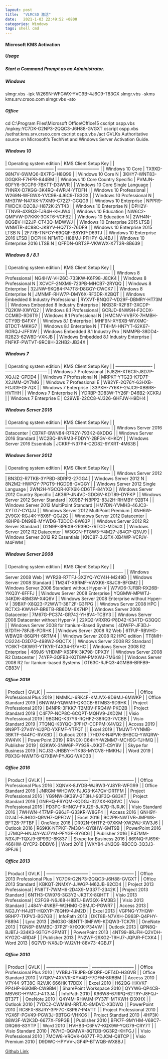 ```yaml
---
layout: post
title:  "VLMCSD 激活"
date:   2021-1-03 22:49:52 +0800
categories: Windows
tags: shell cmd
---
```

#### Microsoft KMS Activation
##### Usage
##### Start a Command Prompt as an Administrator.

##### Windows
slmgr.vbs -ipk W269N-WFGWX-YVC9B-4J6C9-T83GX
slmgr.vbs -skms kms.srv.crsoo.com
slmgr.vbs -ato
##### Office
cd C:\Program Files\Microsoft Office\Office15
cscript ospp.vbs /inpkey:YC7DK-G2NP3-2QQC3-J6H88-GVGXT
cscript ospp.vbs /sethst:kms.srv.crsoo.com
cscript ospp.vbs /act
GVLKs
Authoritative source on Microsoft’s TechNet and Windows Server Activation Guide.

##### Windows 10
| Operating system edition | KMS Client Setup Key | | ——————————— | —————————– | | Windows 10 Core | TX9XD-98N7V-6WMQ6-BX7FG-H8Q99 | | Windows 10 Core N | 3KHY7-WNT83-DGQKR-F7HPR-844BM | | Windows 10 Core Country Specific | PVMJN-6DFY6-9CCP6-7BKTT-D3WVR | | Windows 10 Core Single Language | 7HNRX-D7KGG-3K4RQ-4WPJ4-YTDFH | | Windows 10 Professional | W269N-WFGWX-YVC9B-4J6C9-T83GX | | Windows 10 Professional N | MH37W-N47XK-V7XM9-C7227-GCQG9 | | Windows 10 Enterprise | NPPR9-FWDCX-D2C8J-H872K-2YT43 | | Windows 10 Enterprise N | DPH2V-TTNVB-4X9Q3-TJR4H-KHJW4 | | Windows 10 Education | NW6C2-QMPVW-D7KKK-3GKT6-VCFB2 | | Windows 10 Education N | 2WH4N-8QGBV-H22JP-CT43Q-MDWWJ | | Windows 10 Enterprise 2015 LTSB | WNMTR-4C88C-JK8YV-HQ7T2-76DF9 | | Windows 10 Enterprise 2015 LTSB N | 2F77B-TNFGY-69QQF-B8YKP-D69TJ | | Windows 10 Enterprise 2016 LTSB | DCPHK-NFMTC-H88MJ-PFHPY-QJ4BJ | | Windows 10 Enterprise 2016 LTSB N | QFFDN-GRT3P-VKWWX-X7T3R-8B639 |

##### Windows 8 / 8.1
| Operating system edition | KMS Client Setup Key | | —————————————– | —————————– | | Windows 8 Professional | NG4HW-VH26C-733KW-K6F98-J8CK4 | | Windows 8 Professional N | XCVCF-2NXM9-723PB-MHCB7-2RYQQ | | Windows 8 Enterprise | 32JNW-9KQ84-P47T8-D8GGY-CWCK7 | | Windows 8 Enterprise N | JMNMF-RHW7P-DMY6X-RF3DR-X2BQT | | Windows Embedded 8 Industry Professional | RYXVT-BNQG7-VD29F-DBMRY-HT73M | | Windows Embedded 8 Industry Enterprise | NKB3R-R2F8T-3XCDP-7Q2KW-XWYQ2 | | Windows 8.1 Professional | GCRJD-8NW9H-F2CDX-CCM8D-9D6T9 | | Windows 8.1 Professional N | HMCNV-VVBFX-7HMBH-CTY9B-B4FXY | | Windows 8.1 Enterprise | MHF9N-XY6XB-WVXMC-BTDCT-MKKG7 | | Windows 8.1 Enterprise N | TT4HM-HN7YT-62K67-RGRQJ-JFFXW | | Windows Embedded 8.1 Industry Pro | NMMPB-38DD4-R2823-62W8D-VXKJB | | Windows Embedded 8.1 Industry Enterprise | FNFKF-PWTVT-9RC8H-32HB2-JB34X |

##### Windows 7
| Operating system edition | KMS Client Setup Key | | ————————- | —————————– | | Windows 7 Professional | FJ82H-XT6CR-J8D7P-XQJJ2-GPDD4 | | Windows 7 Professional N | MRPKT-YTG23-K7D7T-X2JMM-QY7MG | | Windows 7 Professional E | W82YF-2Q76Y-63HXB-FGJG9-GF7QX | | Windows 7 Enterprise | 33PXH-7Y6KF-2VJC9-XBBR8-HVTHH | | Windows 7 Enterprise N | YDRBP-3D83W-TY26F-D46B2-XCKRJ | | Windows 7 Enterprise E | C29WB-22CC8-VJ326-GHFJW-H9DH4 |

##### Windows Server 2016
| Operating system edition | KMS Client Setup Key | | —————————————– | —————————– | | Windows Server 2016 Datacenter | CB7KF-BWN84-R7R2Y-793K2-8XDDG | | Windows Server 2016 Standard | WC2BQ-8NRM3-FDDYY-2BFGV-KHKQY | | Windows Server 2016 Essentials | JCKRF-N37P4-C2D82-9YXRT-4M63B |

##### Windows Server 2012
| Operating system edition | KMS Client Setup Key | | —————————————– | —————————– | | Windows Server 2012 | BN3D2-R7TKB-3YPBD-8DRP2-27GG4 | | Windows Server 2012 N | 8N2M2-HWPGY-7PGT9-HGDD8-GVGGY | | Windows Server 2012 Single Language | 2WN2H-YGCQR-KFX6K-CD6TF-84YXQ | | Windows Server 2012 Country Specific | 4K36P-JN4VD-GDC6V-KDT89-DYFKP | | Windows Server 2012 Server Standard | XC9B7-NBPP2-83J2H-RHMBY-92BT4 | | Windows Server 2012 MultiPoint Standard | HM7DN-YVMH3-46JC3-XYTG7-CYQJJ | | Windows Server 2012 MultiPoint Premium | XNH6W-2V9GX-RGJ4K-Y8X6F-QGJ2G | | Windows Server 2012 Datacenter | 48HP8-DN98B-MYWDG-T2DCC-8W83P | | Windows Server 2012 R2 Server Standard | D2N9P-3P6X9-2R39C-7RTCD-MDVJX | | Windows Server 2012 R2 Datacenter | W3GGN-FT8W3-Y4M27-J84CP-Q3VJ9 | | Windows Server 2012 R2 Essentials | KNC87-3J2TX-XB4WP-VCPJV-M4FWM |

##### Windows Server 2008
| Operating system edition | KMS Client Setup Key | | ————————————————- | —————————– | | Windows Server 2008 Web | WYR28-R7TFJ-3X2YQ-YCY4H-M249D | | Windows Server 2008 Standard | TM24T-X9RMF-VWXK6-X8JC9-BFGM2 | | Windows Server 2008 Standard without Hyper-V | W7VD6-7JFBR-RX26B-YKQ3Y-6FFFJ | | Windows Server 2008 Enterprise | YQGMW-MPWTJ-34KDK-48M3W-X4Q6V | | Windows Server 2008 Enterprise without Hyper-V | 39BXF-X8Q23-P2WWT-38T2F-G3FPG | | Windows Server 2008 HPC | RCTX3-KWVHP-BR6TB-RB6DM-6X7HP | | Windows Server 2008 Datacenter | 7M67G-PC374-GR742-YH8V4-TCBY3 | | Windows Server 2008 Datacenter without Hyper-V | 22XQ2-VRXRG-P8D42-K34TD-G3QQC | | Windows Server 2008 for Itanium-Based Systems | 4DWFP-JF3DJ-B7DTH-78FJB-PDRHK | | Windows Server 2008 R2 Web | 6TPJF-RBVHG-WBW2R-86QPH-6RTM4 | | Windows Server 2008 R2 HPC edition | TT8MH-CG224-D3D7Q-498W2-9QCTX | | Windows Server 2008 R2 Standard | YC6KT-GKW9T-YTKYR-T4X34-R7VHC | | Windows Server 2008 R2 Enterprise | 489J6-VHDMP-X63PK-3K798-CPX3Y | | Windows Server 2008 R2 Datacenter | 74YFP-3QFB3-KQT8W-PMXWJ-7M648 | | Windows Server 2008 R2 for Itanium-based Systems | GT63C-RJFQ3-4GMB6-BRFB9-CB83V |

##### Office 2019
| Product | GVLK | | —————————– | —————————– | | Office Professional Plus 2019 | NMMKJ-6RK4F-KMJVX-8D9MJ-6MWKP | | Office Standard 2019 | 6NWWJ-YQWMR-QKGCB-6TMB3-9D9HK | | Project Professional 2019 | B4NPR-3FKK7-T2MBV-FRQ4W-PKD2B | | Project Standard 2019 | C4F7P-NCP8C-6CQPT-MQHV9-JXD2M | | Visio Professional 2019 | 9BGNQ-K37YR-RQHF2-38RQ3-7VCBB | | Visio Standard 2019 | 7TQNQ-K3YQQ-3PFH7-CCPPM-X4VQ2 | | Access 2019 | 9N9PT-27V4Y-VJ2PD-YXFMF-YTFQT | | Excel 2019 | TMJWT-YYNMB-3BKTF-644FC-RVXBD | | Outlook 2019 | 7HD7K-N4PVK-BHBCQ-YWQRW-XW4VK | | PowerPoint 2019 | RRNCX-C64HY-W2MM7-MCH9G-TJHMQ | | Publisher 2019 | G2KWX-3NW6P-PY93R-JXK2T-C9Y9V | | Skype for Business 2019 | NCJ33-JHBBY-HTK98-MYCV8-HMKHJ | | Word 2019 | PBX3G-NWMT6-Q7XBW-PYJGG-WXD33 |

##### Office 2016
| Product | GVLK | | —————————– | —————————– | | Office Professional Plus 2016 | XQNVK-8JYDB-WJ9W3-YJ8YR-WFG99 | | Office Standard 2016 | JNRGM-WHDWX-FJJG3-K47QV-DRTFM | | Project Professional 2016 | YG9NW-3K39V-2T3HJ-93F3Q-G83KT | | Project Standard 2016 | GNFHQ-F6YQM-KQDGJ-327XX-KQBVC | | Visio Professional 2016 | PD3PC-RHNGV-FXJ29-8JK7D-RJRJK | | Visio Standard 2016 | 7WHWN-4T7MP-G96JF-G33KR-W8GF4 | | Access 2016 | GNH9Y-D2J4T-FJHGG-QRVH7-QPFDW | | Excel 2016 | 9C2PK-NWTVB-JMPW8-BFT28-7FTBF | | OneNote 2016 | DR92N-9HTF2-97XKM-XW2WJ-XW3J6 | | Outlook 2016 | R69KK-NTPKF-7M3Q4-QYBHW-6MT9B | | PowerPoint 2016 | J7MQP-HNJ4Y-WJ7YM-PFYGF-BY6C6 | | Publisher 2016 | F47MM-N3XJP-TQXJ9-BP99D-8K837 | | Skype for Business 2016 | 869NQ-FJ69K-466HW-QYCP2-DDBV6 | | Word 2016 | WXY84-JN2Q9-RBCCQ-3Q3J3-3PFJ6 |

##### Office 2013
| Product | GVLK | | —————————– | —————————– | | Office 2013 Professional Plus | YC7DK-G2NP3-2QQC3-J6H88-GVGXT | | Office 2013 Standard | KBKQT-2NMXY-JJWGP-M62JB-92CD4 | | Project 2013 Professional | FN8TT-7WMH6-2D4X9-M337T-2342K | | Project 2013 Standard | 6NTH3-CW976-3G3Y2-JK3TX-8QHTT | | Visio 2013 Professional | C2FG9-N6J68-H8BTJ-BW3QX-RM3B3 | | Visio 2013 Standard | J484Y-4NKBF-W2HMG-DBMJC-PGWR7 | | Access 2013 | NG2JY-H4JBT-HQXYP-78QH9-4JM2D | | Excel 2013 | VGPNG-Y7HQW-9RHP7-TKPV3-BG7GB | | InfoPath 2013 | DKT8B-N7VXH-D963P-Q4PHY-F8894 | | Lync 2013 | 2MG3G-3BNTT-3MFW9-KDQW3-TCK7R | | OneNote 2013 | TGN6P-8MMBC-37P2F-XHXXK-P34VW | | Outlook 2013 | QPN8Q-BJBTJ-334K3-93TGY-2PMBT | | PowerPoint 2013 | 4NT99-8RJFH-Q2VDH-KYG2C-4RD4F | | Publisher 2013 | PN2WF-29XG2-T9HJ7-JQPJR-FCXK4 | | Word 2013 | 6Q7VD-NX8JD-WJ2VH-88V73-4GBJ7 |

##### Office 2010
| Product | GVLK | | —————————– | —————————– | | Office Professional Plus 2010 | VYBBJ-TRJPB-QFQRF-QFT4D-H3GVB | | Office Standard 2010 | V7QKV-4XVVR-XYV4D-F7DFM-8R6BM | | Access 2010 | V7Y44-9T38C-R2VJK-666HK-T7DDX | | Excel 2010 | H62QG-HXVKF-PP4HP-66KMR-CW9BM | | SharePoint Workspace 2010 | QYYW6-QP4CB-MBV6G-HYMCJ-4T3J4 | | InfoPath 2010 | K96W8-67RPQ-62T9Y-J8FQJ-BT37T | | OneNote 2010 | Q4Y4M-RHWJM-PY37F-MTKWH-D3XHX | | Outlook 2010 | 7YDC2-CWM8M-RRTJC-8MDVC-X3DWQ | | PowerPoint 2010 | RC8FX-88JRY-3PF7C-X8P67-P4VTT | | Project Professional 2010 | YGX6F-PGV49-PGW3J-9BTGG-VHKC6 | | Project Standard 2010 | 4HP3K-88W3F-W2K3D-6677X-F9PGB | | Publisher 2010 | BFK7F-9MYHM-V68C7-DRQ66-83YTP | | Word 2010 | HVHB3-C6FV7-KQX9W-YQG79-CRY7T | | Visio Standard 2010 | 767HD-QGMWX-8QTDB-9G3R2-KHFGJ | | Visio Professional 2010 | 7MCW8-VRQVK-G677T-PDJCM-Q8TCP | | Visio Premium 2010 | D9DWC-HPYVV-JGF4P-BTWQB-WX8BJ |

[Github Link](http://wind4.github.io/vlmcsd/)